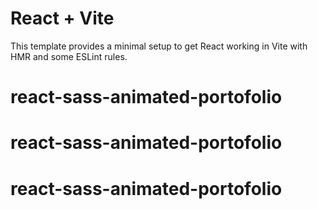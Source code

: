 # React + Vite

This template provides a minimal setup to get React working in Vite with HMR and some ESLint rules.

# react-sass-animated-portofolio
# react-sass-animated-portofolio
# react-sass-animated-portofolio
